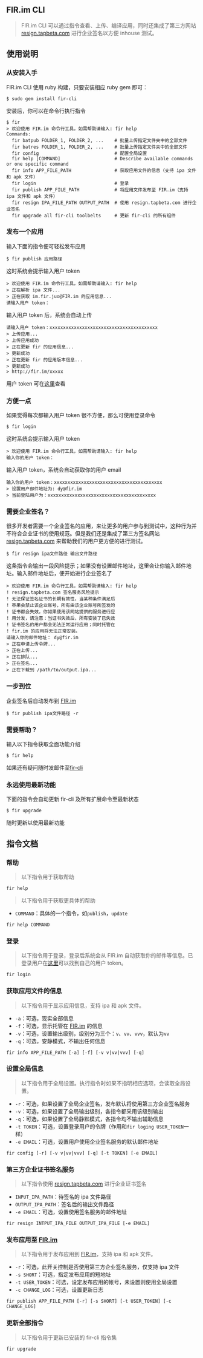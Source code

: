 FIR.im CLI
---
> FIR.im CLI 可以通过指令查看、上传、编译应用，同时还集成了第三方网站 [resign.tapbeta.com](http://resign.tapbeta.com) 进行企业签名以方便 inhouse 测试。

## 使用说明
### 从安装入手
FIR.im CLI 使用 ruby 构建，只要安装相应 ruby gem 即可：
```shell
$ sudo gem install fir-cli
```
安装后，你可以在命令行执行指令
```shell
$ fir
> 欢迎使用 FIR.im 命令行工具，如需帮助请输入: fir help
Commands:
  fir batpub FOLDER_1, FOLDER_2, ...    # 批量上传指定文件夹中的全部文件
  fir batres FOLDER_1, FOLDER_2, ...    # 批量上传指定文件夹中的全部文件
  fir config                            # 配置全局设置
  fir help [COMMAND]                    # Describe available commands or one specific command
  fir info APP_FILE_PATH                # 获取应用文件的信息（支持 ipa 文件和 apk 文件）
  fir login                             # 登录
  fir publish APP_FILE_PATH             # 将应用文件发布至 FIR.im（支持 ipa 文件和 apk 文件）
  fir resign IPA_FILE_PATH OUTPUT_PATH  # 使用 resign.tapbeta.com 进行企业签名
  fir upgrade all fir-cli toolbelts     # 更新 fir-cli 的所有组件
```

### 发布一个应用
输入下面的指令便可轻松发布应用
```shell
$ fir publish 应用路径
```
这时系统会提示输入用户 token
```shell
> 欢迎使用 FIR.im 命令行工具，如需帮助请输入: fir help
> 正在解析 ipa 文件...
> 正在获取 im.fir.juo@FIR.im 的应用信息...
请输入用户 token：
```
输入用户 token 后，系统会自动上传
```shell
请输入用户 token：xxxxxxxxxxxxxxxxxxxxxxxxxxxxxxxxxxxxxxxx
> 上传应用...
> 上传应用成功
> 正在更新 fir 的应用信息...
> 更新成功
> 正在更新 fir 的应用版本信息...
> 更新成功
> http://fir.im/xxxxx
```

用户 token 可在[这里](http://fir.im/user/info)查看

### 方便一点
如果觉得每次都输入用户 token 很不方便，那么可使用登录命令

```shell
$ fir login
```
这时系统会提示输入用户 token
```shell
> 欢迎使用 FIR.im 命令行工具，如需帮助请输入: fir help
输入你的用户 token： 
```
输入用户 token，系统会自动获取你的用户 email
```shell
输入你的用户 token：xxxxxxxxxxxxxxxxxxxxxxxxxxxxxxxxxxxxxxxx
> 设置用户邮件地址为: dy@fir.im
> 当前登陆用户为：xxxxxxxxxxxxxxxxxxxxxxxxxxxxxxxxxxxxxxxx
```


### 需要企业签名？
很多开发者需要一个企业签名的应用，来让更多的用户参与到测试中，这种行为并不符合企业证书的使用规范。但是我们还是集成了第三方签名网站 [resign.tapbeta.com](http://resign.tapbeta.com) 来帮助我们的用户更方便的进行测试。

```shell
$ fir resign ipa文件路径 输出文件路径
```
这条指令会输出一段风险提示；如果没有设置邮件地址，这里会让你输入邮件地址。输入邮件地址后，便开始进行企业签名了
```
> 欢迎使用 FIR.im 命令行工具，如需帮助请输入: fir help
! resign.tapbeta.com 签名服务风险提示
! 无法保证签名证书的长期有效性，当某种条件满足后
! 苹果会禁止该企业账号，所有由该企业账号所签发的
! 证书都会失效。你如果使用该网站提供的服务进行应
! 用分发，请注意：当证书失效后，所有安装了已失效
! 证书签名的用户都会无法正常运行应用；同时托管在
! fir.im 的应用将无法正常安装。
请输入你的邮件地址： dy@fir.im
> 正在申请上传令牌...
> 正在上传...
> 正在排队...
> 正在签名...
> 正在下载到 /path/to/output.ipa...
```


### 一步到位
企业签名后自动发布到 [FIR.im](http://fir.im)
```shell
$ fir publish ipa文件路径 -r
```

### 需要帮助？
输入以下指令获取全面功能介绍
```shell
$ fir help
```
如果还有疑问随时发邮件至[fir-cli](mailto:fir-cli@fir.im)

### 永远使用最新功能
下面的指令会自动更新 fir-cli 及所有扩展命令至最新状态
```shell
$ fir upgrade
```
随时更新以使用最新功能

## 指令文档
### 帮助
> 以下指令用于获取帮助

```shell
fir help
```

> 以下指令用于获取更具体的帮助

- `COMMAND`：具体的一个指令，如`publish`，`update`
```shell
fir help COMMAND
```

### 登录
> 以下指令用于登录，登录后系统会从 FIR.im 自动获取你的邮件等信息。已登录用户在[这里](http://fir.im/user/info)可以找到自己的用户 token。

```shell
fir login
```

### 获取应用文件的信息
> 以下指令用于显示应用信息，支持 ipa 和 apk 文件。

- `-a`：可选，现实全部信息
- `-f`：可选，显示托管在 [FIR.im](http://fir.im) 的信息
- `-v`：可选，设置输出级别，级别分为三个：`v`、`vv`、`vvv`，默认为`vv`
- `-q`：可选，安静模式，不输出任何信息
```shell
fir info APP_FILE_PATH [-a] [-f] [-v v|vv|vvv] [-q]
```

### 设置全局信息
> 以下指令用于全局设置。执行指令时如果不指明相应选项，会读取全局设置。

- `-r`：可选，如果设置了全局企业签名，发布默认将使用第三方企业签名服务
- `-v`：可选，如果设置了全局输出级别，各指令都采用该级别输出
- `-q`：可选，如果设置了全局静默模式，各指令均不输出辅助信息
- `-t TOKEN`：可选，设置登录用户的令牌（作用和`fir loging USER_TOKEN`一样）
- `-e EMAIL`：可选，设置用户使用企业签名服务的默认邮件地址
```shell
fir config [-r] [-v v|vv|vvv] [-q] [-t TOKEN] [-e EMAIL]
```

### 第三方企业证书签名服务
> 以下指令使用 [resign.tapbeta.com](http://resign.tapbeta.com) 进行企业证书签名

- `INPUT_IPA_PATH`：待签名的 ipa 文件路径
- `OUTPUT_IPA_PATH`：签名后的输出文件路径
- `-e EMAIL`：可选，设置使用签名服务的邮件地址
```shell
fir resign INTPUT_IPA_FILE OUTPUT_IPA_FILE [-e EMAIL]
```

### 发布应用至 [FIR.im](http://fir.im)
> 以下指令用于发布应用到 [FIR.im](http://fir.im)，支持 ipa 和 apk 文件。

- `-r`：可选，此开关控制是否使用第三方企业签名服务，仅支持 ipa 文件
- `-s SHORT`：可选，指定发布应用的短地址
- `-t USER_TOKEN`：可选，设定发布应用的帐号，未设置则使用全局设置
- `-c CHANGE_LOG`：可选，设置更新日志
```shell
fir publish APP_FILE_PATH [-r] [-s SHORT] [-t USER_TOKEN] [-c CHANGE_LOG]
```

### 更新全部指令
> 以下指令用于更新已安装的 fir-cli 指令集

```shell
fir upgrade
```

